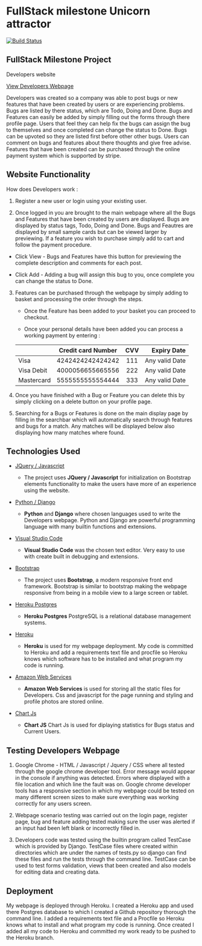 # FullStack milestone Unicorn attractor

[![Build Status](https://travis-ci.org/rtreagus/Final-project-unicorn-attractor-DONT-DELETE.svg?branch=master)](https://travis-ci.org/rtreagus/Final-project-unicorn-attractor-DONT-DELETE)

## FullStack Milestone Project

Developers website 


[View Developers Webpage](https://unicornapp-milestone-project.herokuapp.com/)

Developers was created so a company was able to post bugs or new features that have been created by users or are experiencing problems. Bugs are listed by there status, which are Todo, Doing and Done. Bugs and Features can easily be added by simply filling out the forms through there profile page. Users that feel they can help fix the bugs can assign the bug to themselves and once completed can change the status to Done. Bugs can be upvoted so they are listed first before other other bugs. Users can comment on bugs and features about there thoughts and give free advise.  Features that have been created can be purchased through the online payment system which is supported by stripe.  
 
## Website Functionality

How does Developers work : 

 1. Register a new user or login using your existing user.

 2. Once logged in you are brought to the main webpage where all the Bugs and Features that have been created by users are displayed. Bugs are displayed by status tags, Todo, Doing and Done. Bugs and Feautres are displayed by small sample cards but can be viewed larger by previewing. If a feature you wish to purchase simply add to cart and follow the payment procedure.

* Click View - Bugs and Features have this button for previewing the complete description and comments for each post.

* Click Add - Adding a bug will assign this bug to you, once complete you can change the status to Done.

 3. Features can be purchased through the webpage by simply adding to basket and processing the order through the steps.

    * Once the Feature has been added to your basket you can proceed to checkout.

    * Once your personal details have been added you can process a working payment by entering :

    |  |Credit card Number |  CVV | Expiry Date   |
    |--| ------------------ |:----:|--------------:|
    | Visa | 4242424242424242   | 111  | Any valid Date|
    | Visa Debit | 4000056655665556   | 222  | Any valid Date|
    | Mastercard | 5555555555554444   | 333  | Any valid Date|

   

 4. Once you have finished with a Bug or Feature you can delete this by simply clicking on a delete button on your profile page.

 5. Searching for a Bugs or Features is done on the main display page by filling in the searchbar which will automatically search through features and bugs for a match. Any matches will be displayed below also displaying how many matches where found.


## Technologies Used


- [JQuery / Javascript](https://jquery.com)
    - The project uses **JQuery / Javascript** for initialization on Bootstrap elements functionality to make the users have more of an experience using the website. 

- [Python / Django](https://www.python.org/)
    -  **Python** and **Django**  where chosen languages used to write the Developers webpage. Python and Django are powerful programming language with many builtin functions and extensions. 

- [Visual Studio Code](https://code.visualstudio.com/)
    - **Visual Studio Code** was the chosen text editor. Very easy to use with create built in debugging and extensions.

- [Bootstrap](https://getbootstrap.com/)
    - The project uses **Bootstrap**, a modern responsive front end framework. Bootstrap is similar to bootstrap making the webpage responsive from being in a mobile view to a large screen or tablet.

- [Heroku Postgres](https://www.heroku.com/postgres)
    -  **Heroku Postgres** PostgreSQL is a relational database management systems. 

- [Heroku](https://id.heroku.com/login)
    -  **Heroku** is used for my webpage deployment. My code is committed to Heroku and add a requirements text file and procfile so Heroku knows which software has to be installed and what program my code is running.

- [Amazon Web Services](https://aws.amazon.com/)
    -  **Amazon Web Services** is used for storing all the static files for Developers. Css and javascript for the page running and styling and profile photos are stored online.

- [Chart Js](https://www.chartjs.org/)
    -  **Chart JS** Chart Js is used for diplaying statistics for Bugs status and Current Users.

## Testing Developers Webpage

1. Google Chrome - HTML / Javascript / Jquery / CSS where all tested through the google chrome developer tool. Error message would appear in the console if anything was detected. Errors where displayed with a file location and which line the fault was on. Google chrome developer tools has a responsive section in which my webpage could be tested on many different screen sizes to make sure everything was working correctly for any users screen. 

2. Webpage scenario testing was carried out on the login page, register page, bug and feature adding tested making sure the user was alerted if an input had been left blank or incorrectly filled in.

3. Developers code was tested using the builtin program called TestCase which is provided by Django. TestCase files where created within directories which are under the names of tests.py so django can find these files and run the tests through the command line. TestCase can be used to test forms validation, views that been created and also models for editing data and creating data.


## Deployment

My webpage is deployed through Heroku. I created a Heroku app and used there Postgres database to which I created a Github repository thorough the command line. I added a requirements text file and a Procfile so Heroku knows what to install and what program my code is running. Once created I added all my code to Heroku and committed my work ready to be pushed to the Heroku branch. 
